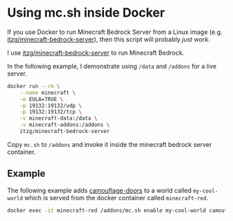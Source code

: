# Using mc.sh inside Docker

If you use Docker to run Minecraft Bedrock Server from a Linux image (e.g. [itzg/minecraft-bedrock-server](https://github.com/itzg/minecraft-bedrock-server)), then this script will probably *just work*.

I use [itzg/minecraft-bedrock-server](https://github.com/itzg/minecraft-bedrock-server) to run Minecraft Bedrock.

In the following example, I demonstrate using `/data` and `/addons` for a live server.

```bash
docker run --rm \
    --name minecraft \
    -e EULA=TRUE \
    -p 19132:19132/udp \
    -p 19132:19132/tcp \
    -v minecraft-data:/data \
    -v minecraft-addons:/addons \
    itzg/minecraft-bedrock-server
```

Copy `mc.sh` to `/addons` and invoke it inside the minecraft bedrock server container.

## Example

The following example adds [camouflage-doors](https://www.curseforge.com/minecraft-bedrock/addons/camouflage-door-addon) to a world called `my-cool-world` which is served from the docker container called `minecraft-red`.

```bash
docker exec -it minecraft-red /addons/mc.sh enable my-cool-world camouflage-doors
```
